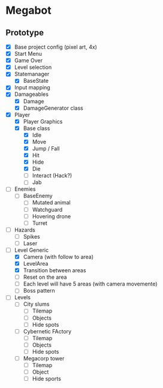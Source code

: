 # Megabot

## Prototype

- [x] Base project config (pixel art, 4x)
- [x] Start Menu
- [x] Game Over
- [x] Level selection
- [x] Statemanager
	- [x] BaseState
- [x] Input mapping
- [x] Damageables
	- [x] Damage 
	- [x] DamageGenerator class
- [x] Player
	- [x] Player Graphics
	- [x] Base class
		- [x] Idle
		- [x] Move
		- [x] Jump / Fall
		- [x] Hit
		- [x] Hide
		- [x] Die
		- [ ] Interact (Hack?)
		- [ ] Jab
- [ ] Enemies
	- [ ] BaseEnemy
		- [ ] Mutated animal
		- [ ] Watchguard
		- [ ] Hovering drone
		- [ ] Turret
- [ ] Hazards
	- [ ] Spikes
	- [ ] Laser
- [ ] Level Generic
	- [x] Camera (with follow to area)
	- [x] LevelArea
	- [x] Transition between areas
	- [ ] Reset on the area
	- [ ] Each level will have 5 areas (with camera movemente)
	- [ ] Boss pattern 
- [ ] Levels
	- [ ] City slums
		- [ ] Tilemap
		- [ ] Objects
		- [ ] Hide spots
	- [ ] Cybernetic FActory
		- [ ] Tilemap
		- [ ] Objects
		- [ ] Hide spots
	- [ ] Megacorp tower
		- [ ] Tilemap
		- [ ] Object
		- [ ] Hide sports

